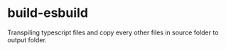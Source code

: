 # build-esbuild

Transpiling typescript files and copy every other files in source folder to output folder.


